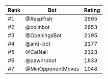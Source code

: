 Rank|Bot|Rating
---|---|---
#1|@RaspFish|2905
#2|@colinbot|2653
#3|@OpeningsBot|2195
#4|@anti-bot|2177
#5|@CatNail|2123
#6|@pawnrobot|1833
#7|@MinOpponentMoves|1048
